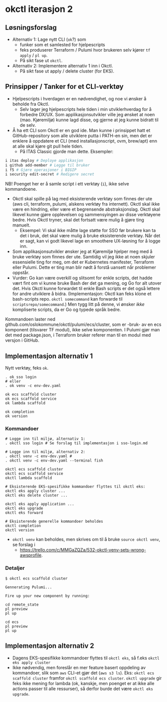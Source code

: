 # okctl iterasjon 2

## Løsningsforslag

* Alternativ 1: Lage nytt CLI (`ok`?) som
  * funker som et samlested for hjelpescripts
  * feks produserer Terraform / Pulumi hvor brukeren selv kjører `tf apply` / `pl up`.
  * På sikt fase ut `okctl`.
* Alternativ 2: Implementere alternativ 1 inn i Okctl.
  * På sikt fase ut apply / delete cluster (for EKS).

## Prinsipper / Tanker for et CLI-verktøy

- Hjelpescripts i hverdagen er en nødvendighet, og noe vi ønsker å beholde fra Okctl.
    - Selv lager jeg hjelpescripts hele tiden i min utviklerhverdag for å forbedre DX/UX. Som applikasjonsutvikler ville jeg
      ønsket at noen (mao. Kjøremiljø) kunne lagd disse, og gjerne at jeg kunne bidratt til de selv.
- Å ha ett CLI som Okctl er en god ide. Man kunne i prinsippet hatt et GitHub-repository som alle utviklere putta i PATH-en sin, men det er enklere å oppdatere et CLI (med installasjonscript, ovm, brew/apt) enn at alle
  skal kjøre git pull hele tiden.
  - På ITAS Classic gjorde man dette. Eksempler:

```sh
i itas deploy # Deploye applikasjon
i github add-member # Legge til bruker
i f5 # Gjøre operasjoner i BIGIP
i security edit-secret # Redigere secret
```

NB! Poenget her er å samle script i ett verktøy (`i`), ikke selve kommandoene.

- Okctl skal spille på lag med eksisterende verktøy som finnes der ute (aws cli, terraform, pulumi, alskens verktøy fra 
  internett). Okctl skal ikke være en hindring, eller være et begrensende abstraksjonslag. Okctl skal likevel kunne gjøre
  opplevelsen og sammensyingen av disse verktøyene bedre. Hvis Okctl tryner, skal det fortsatt være mulig å gjøre ting manuelt.
    - Eksempel: Vi skal ikke måtte lage støtte for SSO før brukere kan ta det i bruk, det skal være mulig å bruke eksisterende
      verktøy. Når det er sagt, kan vi godt likevel lage en smoothere UX-løsning for å logge inn.
- Som applikasjonsutvikler ønsker jeg at Kjøremiljø hjelper meg med å bruke verktøy som finnes der ute. Samtidig vil jeg ikke
  at noen skjuler essensielle ting for meg, om det er Kubernetes manifester, Terraform eller Pulumi. Dette er ting man blir
  nødt å forstå uansett når problemer oppstår.
- Vurder: Go kan være overkill og slitsomt for enkle scripts, det hadde vært fint om vi kunne bruke Bash der det ga mening, og Go for alt
  utover det. Hvis Okctl kunne forwardet til enkle Bash scripts er det også lettere for andre utviklere å bidra. (Implementasjon: Okctl kan feks klone et bash-scripts repo. `okctl somecommand` kan forwarde til `scriptsrepo/somecommand`.) Men tygg litt på denne, vi ønsker _ikke_ kompliserte scripts, da er Go og typede språk bedre.
  


    
Kommandoen laster ned github.com/oslokommune/okctl/pulumi/ecs/cluster, som er -bruk- av en ecs komponent (tilsvarer TF modul),
ikke selve komponenten. I Pulumi gjør man det med package.json, i Terraform bruker referer man til en modul med versjon i GitHub.


## Implementasjon alternativ 1

Nytt verktøy, feks `ok`.

```shell
. ok sso login
# eller
. ok venv -c env-dev.yaml

ok ecs scaffold cluster
ok ecs scaffold service
ok lambda scaffold

ok completion
ok version
```

### Kommandoer

```shell
# Logge inn til miljø, alternativ 1:
. okctl sso login # Se forslag til implementasjon i sso-login.md

# Logge inn til miljø, alternativ 2:
. okctl venv -c env-dev.yaml # 
. okctl venv -c env-dev.yaml --terminal fish

okctl ecs scaffold cluster
okctl ecs scaffold service
okctl lambda scaffold

# Eksisterende EKS-spesifikke kommandoer flyttes til okctl eks:
okctl eks apply cluster ...
okctl eks delete cluster ...

okctl eks apply application ...
okctl eks upgrade
okctl eks forward

# Eksisterende generelle kommandoer beholdes
okctl completion
okctl version
```

* `okctl venv` kan beholdes, men skrives om til å bruke `source okctl venv`, se forslag i
  * https://trello.com/c/MMGaZQZa/532-okctl-venv-sets-wrong-awsprofile.

### Detaljer

```shell
$ okctl ecs scaffold cluster

Gennerating Pulumi...

Fire up your new component by running:

cd remote_state
pl preview
pl up

cd ecs
pl preview
pl up
```

## Implementasjon alternativ 2

* Dagens EKS-spesifikke kommandoer flyttes til `okctl eks`, så f.eks `okctl eks apply cluster`
* Ikke nødvendig, men foreslår en mer feature basert oppdeling av kommandoer, slik som `aws` CLI-et gjør det (`aws s3 ls`). Eks:
  `okctl ecs scaffold cluster` framfor `okctl scaffold ecs cluster`. `okctl upgrade` gir feks ikke mening for lambda (ok, kanskje,
  men poenget er at ikke alle actions passer til alle ressurser), så derfor burde det være
  `okctl eks upgrade`.
